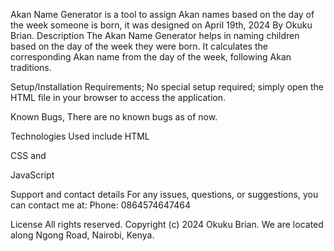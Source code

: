 Akan Name Generator is a tool to assign Akan names based on the day of the week someone is born, it was designed on April 19th, 2024 By Okuku Brian. Description The Akan Name Generator helps in naming children based on the day of the week they were born. It calculates the corresponding Akan name from the day of the week, following Akan traditions.

Setup/Installation Requirements; No special setup required; simply open the HTML file in your browser to access the application.

Known Bugs, There are no known bugs as of now.

Technologies Used include HTML 

CSS and

JavaScript

Support and contact details For any issues, questions, or suggestions, you can contact me at: Phone: 0864574647464

License All rights reserved. Copyright (c) 2024 Okuku Brian. We are located along Ngong Road, Nairobi, Kenya.
